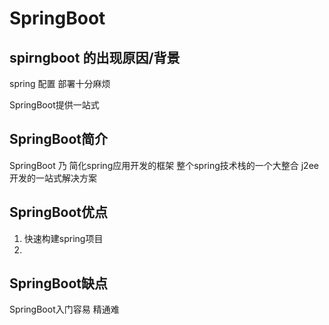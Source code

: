 # SpringBoot
## spirngboot 的出现原因/背景
spring 配置 部署十分麻烦

SpringBoot提供一站式

## SpringBoot简介
SpringBoot 乃 简化spring应用开发的框架 整个spring技术栈的一个大整合 j2ee开发的一站式解决方案
## SpringBoot优点

1. 快速构建spring项目 
2. 

## SpringBoot缺点
SpringBoot入门容易 精通难
